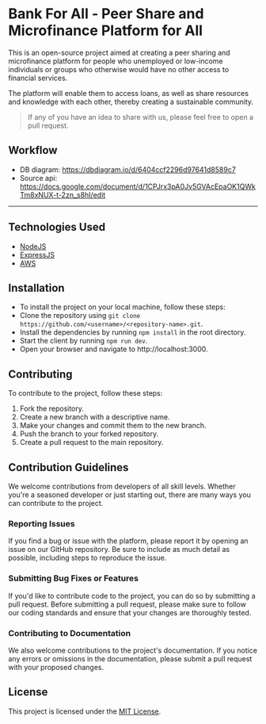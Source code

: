 # Bank For All - Peer Share and Microfinance Platform for All
This is an open-source project aimed at creating a peer sharing and microfinance platform for people who unemployed or low-income individuals or groups who otherwise would have no other access to financial services.

The platform will enable them to access loans, as well as share resources and knowledge with each other, thereby creating a sustainable community.

> If any of you have an idea to share with us, please feel free to open a pull request.

## Workflow
- DB diagram: https://dbdiagram.io/d/6404ccf2296d97641d8589c7 <br />
- Source api: https://docs.google.com/document/d/1CPJrx3pA0Jv5GVAcEpaOK1QWkTm8xNUX-t-2zn_s8hI/edit

---

## Technologies Used
- [NodeJS](https://nodejs.org/)
- [ExpressJS](https://expressjs.com/)
- [AWS](https://aws.amazon.com/)

## Installation
- To install the project on your local machine, follow these steps:
- Clone the repository using `git clone https://github.com/<username>/<repository-name>.git`.
- Install the dependencies by running `npm install` in the root directory.
- Start the client by running `npm run dev`.
- Open your browser and navigate to http://localhost:3000.

## Contributing

To contribute to the project, follow these steps:

1. Fork the repository.
2. Create a new branch with a descriptive name.
3. Make your changes and commit them to the new branch.
4. Push the branch to your forked repository.
5. Create a pull request to the main repository.

## Contribution Guidelines

We welcome contributions from developers of all skill levels. Whether you're a seasoned developer or just starting out, there are many ways you can contribute to the project.

### Reporting Issues

If you find a bug or issue with the platform, please report it by opening an issue on our GitHub repository. Be sure to include as much detail as possible, including steps to reproduce the issue.

### Submitting Bug Fixes or Features

If you'd like to contribute code to the project, you can do so by submitting a pull request. Before submitting a pull request, please make sure to follow our coding standards and ensure that your changes are thoroughly tested.

### Contributing to Documentation

We also welcome contributions to the project's documentation. If you notice any errors or omissions in the documentation, please submit a pull request with your proposed changes.

## License

This project is licensed under the [MIT License](./LICENSE).

